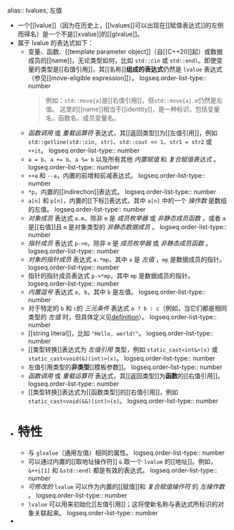 alias:: lvalues, 左值

- 一个[[lvalue]]（因为在历史上，[[lvalues]]可以出现在[[赋值表达式]]的左侧而得名）是一个不是[[xvalue]]的[[glvalue]]。
- 属于 lvalue 的表达式如下：
	- 变量、函数、[[template parameter object]]（自[[C++20]]起）或数据成员的[[name]]，无论类型如何，比如 `std::cin` 或 `std::endl`。即使变量的类型是[[右值引用]]，其[[名称]]**组成的表达式**仍然是 `lvalue` 表达式（参见[[move-eligible expression]]）。
	  logseq.order-list-type:: number
	  >例如：`std::move{a}`是[[右值引用]]，但`std::move{a}.m`仍然是左值。
	  这里的[[name]]相当于[[identity]]，是一种标识，包括变量名，函数名，成员变量名。
	- *函数调用* 或 *重载运算符* 表达式，其[[返回类型]]为[[左值引用]]，例如`std::getline(std::cin, str)`、`std::cout << 1`、`str1 = str2` 或 `++it`。
	  logseq.order-list-type:: number
	- `a = b`、`a += b`、`a %= b` 以及所有其他 *内置赋值* 和 *复合赋值表达式* 。
	  logseq.order-list-type:: number
	- `++a` 和 `--a`，内置的前增和前减表达式。
	  logseq.order-list-type:: number
	- `*p`，内置的[[indirection]]表达式。
	  logseq.order-list-type:: number
	- `a[n]` 和 `p[n]`，内置的[[下标]]表达式，其中 `a[n]` 中的一个 *操作数* 是数组的左值。
	  logseq.order-list-type:: number
	- *对象成员* 表达式 `a.m`，除非 `m` 是 *成员枚举器* 或 *非静态成员函数* ，或者 `a` 是[[右值]]且 `m` 是对象类型的 *非静态数据成员* 。
	  logseq.order-list-type:: number
	- *指针成员* 表达式 `p->m`，除非 `m` 是 *成员枚举器* 或 *非静态成员函数* 。
	  logseq.order-list-type:: number
	- *对象的指针成员* 表达式 `a.*mp`，其中 `a` 是 *左值* ，`mp` 是数据成员的指针。
	  logseq.order-list-type:: number
	- 指针的指针成员表达式 `p->*mp`，其中 `mp` 是数据成员的指针。
	  logseq.order-list-type:: number
	- *内置逗号* 表达式 `a, b`，其中 `b` 是左值。
	  logseq.order-list-type:: number
	- 对于特定的 `b` 和 `c`的 *三元条件* 表达式 `a ? b : c`（例如，当它们都是相同类型的 *左值* 时，但具体定义见[definition](https://en.cppreference.com/w/cpp/language/operator_other#Conditional_operator)）。
	  logseq.order-list-type:: number
	- [[string literal]]，比如 `"Hello, world!"`。
	  logseq.order-list-type:: number
	- [[类型转换]]表达式为 *左值引用* 类型，例如 `static_cast<int&>(x)` 或 `static_cast<void(&)(int)>(x)`。
	  logseq.order-list-type:: number
	- 左值引用类型的**非类型**[[模板参数]]。
	  logseq.order-list-type:: number
	- *函数调用* 或 *重载运算符* 表达式，其[[返回类型]]为**函数**的[[右值引用]]。
	  logseq.order-list-type:: number
	- [[类型转换]]表达式为[[函数类型]]的[[右值引用]]，例如 `static_cast<void(&&)(int)>(x)`。
	  logseq.order-list-type:: number
- # 特性
	- 与 `glvalue`（通用左值）相同的属性。
	  logseq.order-list-type:: number
	- 可以通过内置的[[取地址操作符]] `&` 取一个 `lvalue` 的[[地址]]。例如，`&++i[1]` 和 `&std::endl` 都是有效的表达式。
	  logseq.order-list-type:: number
	- *可修改的* `lvalue` 可以作为内置的[[赋值]]和 *复合赋值操作符* 的 *左操作数* 。
	  logseq.order-list-type:: number
	- `lvalue` 可以用来初始化[[左值引用]]；这将使新名称与表达式所标识的对象关联起来。
	  logseq.order-list-type:: number
-
